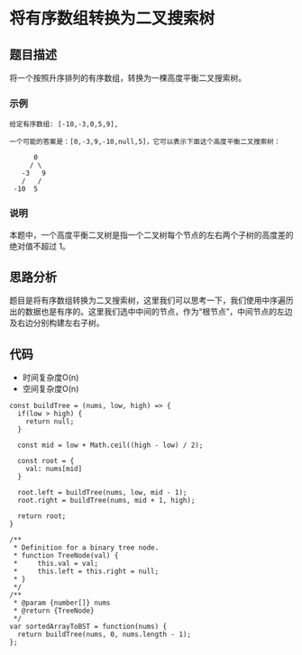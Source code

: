 # 将有序数组转换为二叉搜索树

## 题目描述
将一个按照升序排列的有序数组，转换为一棵高度平衡二叉搜索树。

### 示例
```
给定有序数组: [-10,-3,0,5,9],

一个可能的答案是：[0,-3,9,-10,null,5]，它可以表示下面这个高度平衡二叉搜索树：

      0
     / \
   -3   9
   /   /
 -10  5
```

### 说明
本题中，一个高度平衡二叉树是指一个二叉树每个节点的左右两个子树的高度差的绝对值不超过 1。

## 思路分析
题目是将有序数组转换为二叉搜索树，这里我们可以思考一下，我们使用中序遍历出的数据也是有序的。这里我们选中中间的节点，作为“根节点”，中间节点的左边及右边分别构建左右子树。

## 代码
- 时间复杂度O(n)
- 空间复杂度O(n)

```
const buildTree = (nums, low, high) => {
  if(low > high) {
    return null;
  }

  const mid = low + Math.ceil((high - low) / 2);

  const root = {
    val: nums[mid]
  }

  root.left = buildTree(nums, low, mid - 1);
  root.right = buildTree(nums, mid + 1, high);

  return root;
}

/**
 * Definition for a binary tree node.
 * function TreeNode(val) {
 *     this.val = val;
 *     this.left = this.right = null;
 * }
 */
/**
 * @param {number[]} nums
 * @return {TreeNode}
 */
var sortedArrayToBST = function(nums) {
  return buildTree(nums, 0, nums.length - 1);
};
```